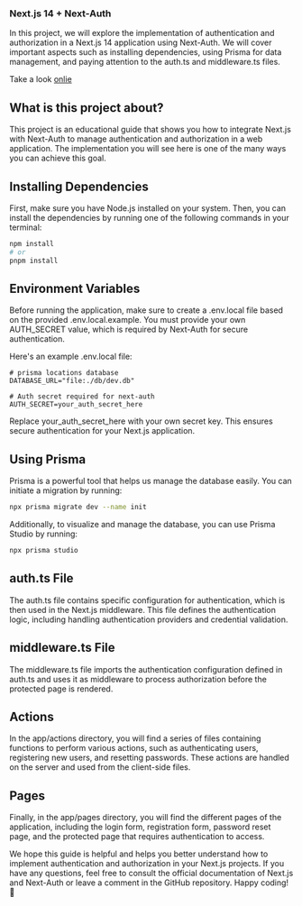 ### Next.js 14 + Next-Auth

In this project, we will explore the implementation of authentication and authorization in a Next.js 14 application using Next-Auth. We will cover important aspects such as installing dependencies, using Prisma for data management, and paying attention to the auth.ts and middleware.ts files.

Take a look [onlie](https://sample-nextjs-auth.vercel.app/)

## What is this project about?

This project is an educational guide that shows you how to integrate Next.js with Next-Auth to manage authentication and authorization in a web application. The implementation you will see here is one of the many ways you can achieve this goal.

## Installing Dependencies

First, make sure you have Node.js installed on your system. Then, you can install the dependencies by running one of the following commands in your terminal:

```bash
npm install
# or
pnpm install
```

## Environment Variables

Before running the application, make sure to create a .env.local file based on the provided .env.local.example. You must provide your own AUTH_SECRET value, which is required by Next-Auth for secure authentication.

Here's an example .env.local file:

```plaintext
# prisma locations database
DATABASE_URL="file:./db/dev.db"

# Auth secret required for next-auth
AUTH_SECRET=your_auth_secret_here
```

Replace your_auth_secret_here with your own secret key. This ensures secure authentication for your Next.js application.

## Using Prisma

Prisma is a powerful tool that helps us manage the database easily. You can initiate a migration by running:

```bash
npx prisma migrate dev --name init
```

Additionally, to visualize and manage the database, you can use Prisma Studio by running:

```bash
npx prisma studio
```

## auth.ts File

The auth.ts file contains specific configuration for authentication, which is then used in the Next.js middleware. This file defines the authentication logic, including handling authentication providers and credential validation.

## middleware.ts File

The middleware.ts file imports the authentication configuration defined in auth.ts and uses it as middleware to process authorization before the protected page is rendered.

## Actions

In the app/actions directory, you will find a series of files containing functions to perform various actions, such as authenticating users, registering new users, and resetting passwords. These actions are handled on the server and used from the client-side files.

## Pages

Finally, in the app/pages directory, you will find the different pages of the application, including the login form, registration form, password reset page, and the protected page that requires authentication to access.

We hope this guide is helpful and helps you better understand how to implement authentication and authorization in your Next.js projects. If you have any questions, feel free to consult the official documentation of Next.js and Next-Auth or leave a comment in the GitHub repository. Happy coding! 🚀
